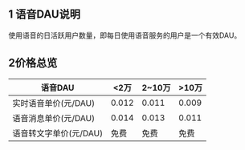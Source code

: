 ## 1 语音DAU说明
使用语音的日活跃用户数量，即每日使用语音服务的用户是一个有效DAU。    
## 2价格总览

| 语音DAU | <2万  | 2~10万  | >10万  |
|--|--|--|--|
| 实时语音单价(元/DAU) | 0.012 |   0.011 |  0.009 |
| 语音消息单价(元/DAU) | 0.014 |   0.013 |  0.011 |
| 语音转文字单价(元/DAU) | 免费 |免费 |免费 |